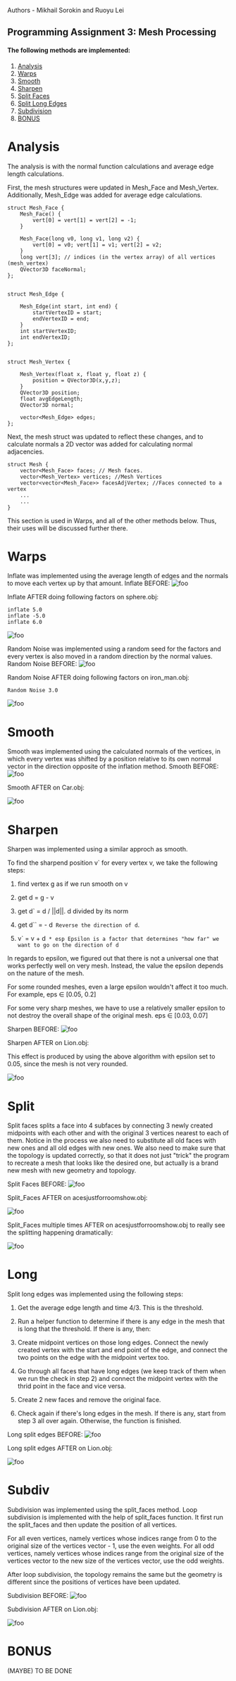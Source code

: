 ﻿Authors - Mikhail Sorokin and Ruoyu Lei

Programming Assignment 3: Mesh Processing
----------
#### The following methods are implemented:

1. [Analysis](#analysis)
2. [Warps](#warps)
3. [Smooth](#smooth)
4. [Sharpen](#sharpen)
5. [Split Faces](#split)
6. [Split Long Edges](#long)
7. [Subdivision](#subdiv)
8. [BONUS](#bonus)

# Analysis

The analysis is with the normal function calculations and average edge length calculations.

First, the mesh structures were updated in Mesh_Face and Mesh_Vertex. Additionally, Mesh_Edge was added for average edge calculations.
``` 
struct Mesh_Face {
    Mesh_Face() {
        vert[0] = vert[1] = vert[2] = -1;
    }

    Mesh_Face(long v0, long v1, long v2) {
        vert[0] = v0; vert[1] = v1; vert[2] = v2;
    }
    long vert[3]; // indices (in the vertex array) of all vertices (mesh_vertex)
    QVector3D faceNormal;
};


struct Mesh_Edge {

    Mesh_Edge(int start, int end) {
        startVertexID = start;
        endVertexID = end;
    }
    int startVertexID;
    int endVertexID;
};


struct Mesh_Vertex {

    Mesh_Vertex(float x, float y, float z) {
        position = QVector3D(x,y,z);
    }
    QVector3D position;
    float avgEdgeLength;
    QVector3D normal;

    vector<Mesh_Edge> edges;
};
``` 

Next, the mesh struct was updated to reflect these changes, and to calculate normals a 2D vector was added for calculating normal adjacencies.
``` 
struct Mesh {
    vector<Mesh_Face> faces; // Mesh faces.
    vector<Mesh_Vertex> vertices; //Mesh Vertices
    vector<vector<Mesh_Face>> facesAdjVertex; //Faces connected to a vertex
    ...
    ...
}
``` 

This section is used in Warps, and all of the other methods below. Thus, their uses will be discussed further there.

# Warps

Inflate was implemented using the average length of edges and the normals to move each vertex
up by that amount.
Inflate BEFORE:
![foo](img_before/inflate.jpg)

Inflate AFTER doing following factors on sphere.obj:

``` 
inflate 5.0
inflate -5.0
inflate 6.0
``` 
![foo](img_after/inflate.jpg)

Random Noise was implemented using a random seed for the factors and every vertex is also moved in a random direction by the normal values.
Random Noise BEFORE:
![foo](img_before/random_noise.jpg)

Random Noise AFTER doing following factors on iron_man.obj:

``` 
Random Noise 3.0
``` 
![foo](img_after/random_noise.jpg)

# Smooth

Smooth was implemented using the calculated normals of the vertices, in which
every vertex was shifted by a position relative to its own normal vector in the 
direction opposite of the inflation method.
Smooth BEFORE:
![foo](img_before/smooth.jpg)

Smooth AFTER on Car.obj:

![foo](img_after/smooth.jpg)

# Sharpen

Sharpen was implemented using a similar approch as smooth.

To find the sharpend position v` for every vertex v, we take the following steps:

1. find vertex g as if we run smooth on v

2. get d = g - v
        
3. get d` = d / ||d||. d divided by its norm
        
4. get d`` = - d` Reverse the direction of d`.
        
5. v` = v + d`` * esp Epsilon is a factor that determines "how far" we want to go on the direction of d``

In regards to epsilon, we figured out that there is not a universal one that works perfectly well on very mesh. Instead, the value the epsilon depends on the nature of the mesh.

For some rounded meshes, even a large epsilon wouldn't affect it too much. For example, eps ∈ [0.05, 0.2]

For some very sharp meshes, we have to use a relatively smaller epsilon to not destroy the overall shape of the original mesh. eps ∈ [0.03, 0.07]

Sharpen BEFORE:
![foo](img_before/sharpen.jpg)

Sharpen AFTER on Lion.obj:

This effect is produced by using the above algorithm with epsilon set to 0.05, since the mesh is not very rounded.

![foo](img_after/sharpen.jpg)

# Split

Split faces splits a face into 4 subfaces by connecting 3 newly created midpoints with each other and with the original 3 vertices nearest to each of them. Notice in the process we also need to substitute all old faces with new ones and all old edges with new ones. We also need to make sure that the topology is updated correctly, so that it does not just "trick" the program to recreate a mesh that looks like the desired one, but actually is a brand new mesh with new geometry and topology.

Split Faces BEFORE:
![foo](img_before/split.jpg)

Split_Faces AFTER on acesjustforroomshow.obj:

![foo](img_after/split.jpg)

Split_Faces multiple times AFTER on acesjustforroomshow.obj to really see the splitting happening dramatically:

![foo](img_after/split_multiple.jpg)

# Long

Split long edges was implemented using the following steps:

1. Get the average edge length and time 4/3. This is the threshold.

2. Run a helper function to determine if there is any edge in the mesh that is long that the threshold. If there is any, then: 

3. Create midpoint vertices on those long edges. Connect the newly created vertex with the start and end point of the edge, and connect the two points on the edge with the midpoint vertex too.

4. Go through all faces that have long edges (we keep track of them when we run the check in step 2) and connect the midpoint vertex with the thrid point in the face and vice versa.

5. Create 2 new faces and remove the original face.

6. Check again if there's long edges in the mesh. If there is any, start from step 3 all over again. Otherwise, the function is finished.

Long split edges BEFORE:
![foo](img_before/long.jpg)

Long split edges AFTER on Lion.obj:

![foo](img_after/long.jpg)

# Subdiv

Subdivision was implemented using the split_faces method.
Loop subdivision is implemented with the help of split_faces function. 
It first run the split_faces and then update the position of all vertices.

For all even vertices, namely vertices whose indices range from 0 to the original size of the vertices vector - 1, use the even weights.
For all odd vertices, namely vertices whose indices range from the original size of the vertices vector to the new size of the vertices vector, use the odd weights.

After loop subdivision, the topology remains the same but the geometry is different since the positions of vertices have been updated.

Subdivision BEFORE:
![foo](img_before/subdiv.jpg)

Subdivision AFTER on Lion.obj:

![foo](img_after/subdiv.jpg)

# BONUS

(MAYBE) TO BE DONE 